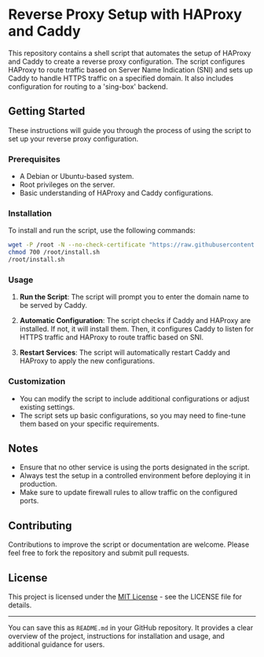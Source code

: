 

# Reverse Proxy Setup with HAProxy and Caddy

This repository contains a shell script that automates the setup of HAProxy and Caddy to create a reverse proxy configuration. The script configures HAProxy to route traffic based on Server Name Indication (SNI) and sets up Caddy to handle HTTPS traffic on a specified domain. It also includes configuration for routing to a 'sing-box' backend.

## Getting Started

These instructions will guide you through the process of using the script to set up your reverse proxy configuration.

### Prerequisites

- A Debian or Ubuntu-based system.
- Root privileges on the server.
- Basic understanding of HAProxy and Caddy configurations.

### Installation

To install and run the script, use the following commands:

```bash
wget -P /root -N --no-check-certificate "https://raw.githubusercontent.com/devAlikhani/reverse_haproxy_sing-box/main/install.sh"
chmod 700 /root/install.sh
/root/install.sh
```

### Usage

1. **Run the Script**: The script will prompt you to enter the domain name to be served by Caddy.

2. **Automatic Configuration**: The script checks if Caddy and HAProxy are installed. If not, it will install them. Then, it configures Caddy to listen for HTTPS traffic and HAProxy to route traffic based on SNI.

3. **Restart Services**: The script will automatically restart Caddy and HAProxy to apply the new configurations.

### Customization

- You can modify the script to include additional configurations or adjust existing settings.
- The script sets up basic configurations, so you may need to fine-tune them based on your specific requirements.

## Notes

- Ensure that no other service is using the ports designated in the script.
- Always test the setup in a controlled environment before deploying it in production.
- Make sure to update firewall rules to allow traffic on the configured ports.

## Contributing

Contributions to improve the script or documentation are welcome. Please feel free to fork the repository and submit pull requests.

## License

This project is licensed under the [MIT License](LICENSE) - see the LICENSE file for details.

---

You can save this as `README.md` in your GitHub repository. It provides a clear overview of the project, instructions for installation and usage, and additional guidance for users.